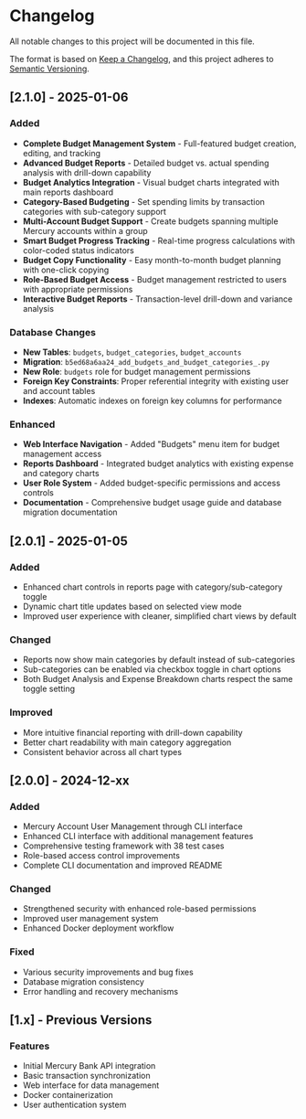 # Changelog

All notable changes to this project will be documented in this file.

The format is based on [Keep a Changelog](https://keepachangelog.com/en/1.0.0/),
and this project adheres to [Semantic Versioning](https://semver.org/spec/v2.0.0.html).

## [2.1.0] - 2025-01-06

### Added
- **Complete Budget Management System** - Full-featured budget creation, editing, and tracking
- **Advanced Budget Reports** - Detailed budget vs. actual spending analysis with drill-down capability
- **Budget Analytics Integration** - Visual budget charts integrated with main reports dashboard  
- **Category-Based Budgeting** - Set spending limits by transaction categories with sub-category support
- **Multi-Account Budget Support** - Create budgets spanning multiple Mercury accounts within a group
- **Smart Budget Progress Tracking** - Real-time progress calculations with color-coded status indicators
- **Budget Copy Functionality** - Easy month-to-month budget planning with one-click copying
- **Role-Based Budget Access** - Budget management restricted to users with appropriate permissions
- **Interactive Budget Reports** - Transaction-level drill-down and variance analysis

### Database Changes
- **New Tables**: `budgets`, `budget_categories`, `budget_accounts`
- **Migration**: `b5ed68a6aa24_add_budgets_and_budget_categories_.py`
- **New Role**: `budgets` role for budget management permissions
- **Foreign Key Constraints**: Proper referential integrity with existing user and account tables
- **Indexes**: Automatic indexes on foreign key columns for performance

### Enhanced
- **Web Interface Navigation** - Added "Budgets" menu item for budget management access
- **Reports Dashboard** - Integrated budget analytics with existing expense and category charts
- **User Role System** - Added budget-specific permissions and access controls
- **Documentation** - Comprehensive budget usage guide and database migration documentation

## [2.0.1] - 2025-01-05

### Added
- Enhanced chart controls in reports page with category/sub-category toggle
- Dynamic chart title updates based on selected view mode
- Improved user experience with cleaner, simplified chart views by default

### Changed
- Reports now show main categories by default instead of sub-categories
- Sub-categories can be enabled via checkbox toggle in chart options
- Both Budget Analysis and Expense Breakdown charts respect the same toggle setting

### Improved
- More intuitive financial reporting with drill-down capability
- Better chart readability with main category aggregation
- Consistent behavior across all chart types

## [2.0.0] - 2024-12-xx

### Added
- Mercury Account User Management through CLI interface
- Enhanced CLI interface with additional management features
- Comprehensive testing framework with 38 test cases
- Role-based access control improvements
- Complete CLI documentation and improved README

### Changed
- Strengthened security with enhanced role-based permissions
- Improved user management system
- Enhanced Docker deployment workflow

### Fixed
- Various security improvements and bug fixes
- Database migration consistency
- Error handling and recovery mechanisms

## [1.x] - Previous Versions

### Features
- Initial Mercury Bank API integration
- Basic transaction synchronization
- Web interface for data management
- Docker containerization
- User authentication system

